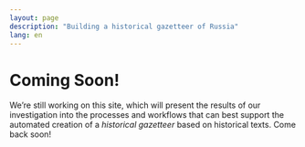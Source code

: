 ```yaml
---
layout: page
description: "Building a historical gazetteer of Russia"
lang: en
---
```


Coming Soon!
============
We’re still working on this site, which will present the results of our investigation into the processes and workflows that can best support the automated creation of a _historical gazetteer_ based on historical texts. Come back soon!
